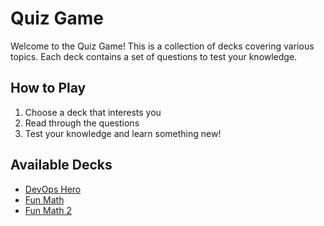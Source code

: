 # Quiz Game

Welcome to the Quiz Game! This is a collection of decks covering various topics.
Each deck contains a set of questions to test your knowledge.

## How to Play
1. Choose a deck that interests you
2. Read through the questions
3. Test your knowledge and learn something new!

## Available Decks

- [DevOps Hero](decks/devops-hero)
- [Fun Math](decks/fun-math)
- [Fun Math 2](decks/fun-math2)
